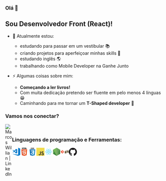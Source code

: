### Olá 👋

## Sou Desenvolvedor Front (React)!
- 🔭 Atualmente estou:
  - estudando para passar em um vestibular 📚
  - criando projetos para aperfeiçoar minhas skills 🎯
  - estudando inglês 🌎
  - trabalhando como Mobile Developer na Ganhe Junto

- ⚡ Algumas coisas sobre mim: 
  - **Começando a ler livros!**
  - Com muita dedicação pretendo ser fluente em pelo menos 4 línguas 😁
  - Caminhando para me tornar um **T-Shaped developer** 👻

### Vamos nos conectar?

[<img align="left" alt="Marcos Willian | LinkedIn" width="22px" src="https://cdn.jsdelivr.net/npm/simple-icons@v3/icons/linkedin.svg" />][linkedin]

<br />

### Linguagens de programação e Ferramentas:

<img align="left" alt="Visual Studio Code" width="26px" src="https://raw.githubusercontent.com/github/explore/80688e429a7d4ef2fca1e82350fe8e3517d3494d/topics/visual-studio-code/visual-studio-code.png" />
<img align="left" alt="HTML5" width="26px" src="https://raw.githubusercontent.com/github/explore/80688e429a7d4ef2fca1e82350fe8e3517d3494d/topics/html/html.png" />
<img align="left" alt="CSS3" width="26px" src="https://raw.githubusercontent.com/github/explore/80688e429a7d4ef2fca1e82350fe8e3517d3494d/topics/css/css.png" />
<img align="left" alt="JavaScript" width="26px" src="https://raw.githubusercontent.com/github/explore/80688e429a7d4ef2fca1e82350fe8e3517d3494d/topics/javascript/javascript.png" />
<img align="left" alt="React" width="26px" src="https://raw.githubusercontent.com/github/explore/80688e429a7d4ef2fca1e82350fe8e3517d3494d/topics/react/react.png" />
<img align="left" alt="Node.js" width="26px" src="https://raw.githubusercontent.com/github/explore/80688e429a7d4ef2fca1e82350fe8e3517d3494d/topics/nodejs/nodejs.png" />
<img align="left" alt="Git" width="26px" src="https://raw.githubusercontent.com/github/explore/80688e429a7d4ef2fca1e82350fe8e3517d3494d/topics/git/git.png" />
<img align="left" alt="GitHub" width="26px" src="https://raw.githubusercontent.com/github/explore/78df643247d429f6cc873026c0622819ad797942/topics/github/github.png" />

<br />
<br />


[linkedin]: https://www.linkedin.com/in/marcos-willian-977311188/
